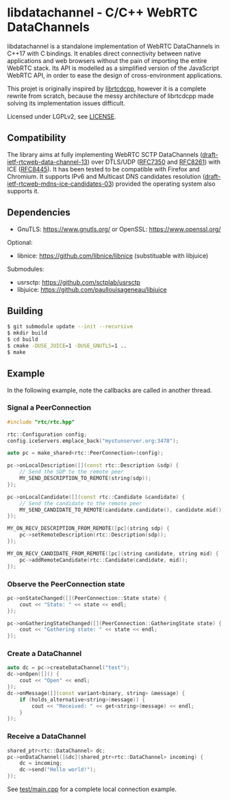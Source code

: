# libdatachannel - C/C++ WebRTC DataChannels

libdatachannel is a standalone implementation of WebRTC DataChannels in C++17 with C bindings. It enables direct connectivity between native applications and web browsers without the pain of importing the entire WebRTC stack. Its API is modelled as a simplified version of the JavaScript WebRTC API, in order to ease the design of cross-environment applications.

This projet is originally inspired by [librtcdcpp](https://github.com/chadnickbok/librtcdcpp), however it is a complete rewrite from scratch, because the messy architecture of librtcdcpp made solving its implementation issues difficult.

Licensed under LGPLv2, see [LICENSE](https://github.com/paullouisageneau/libdatachannel/blob/master/LICENSE).

## Compatibility

The library aims at fully implementing WebRTC SCTP DataChannels ([draft-ietf-rtcweb-data-channel-13](https://tools.ietf.org/html/draft-ietf-rtcweb-data-channel-13)) over DTLS/UDP ([RFC7350](https://tools.ietf.org/html/rfc7350) and [RFC8261](https://tools.ietf.org/html/rfc8261)) with ICE ([RFC8445](https://tools.ietf.org/html/rfc8445)). It has been tested to be compatible with Firefox and Chromium. It supports IPv6 and Multicast DNS candidates resolution ([draft-ietf-rtcweb-mdns-ice-candidates-03](https://tools.ietf.org/html/draft-ietf-rtcweb-mdns-ice-candidates-03)) provided the operating system also supports it.

## Dependencies

- GnuTLS: https://www.gnutls.org/ or OpenSSL: https://www.openssl.org/

Optional:
- libnice: https://github.com/libnice/libnice (substituable with libjuice)

Submodules:
- usrsctp: https://github.com/sctplab/usrsctp
- libjuice: https://github.com/paullouisageneau/libjuice

## Building

```bash
$ git submodule update --init --recursive
$ mkdir build
$ cd build
$ cmake -DUSE_JUICE=1 -DUSE_GNUTLS=1 ..
$ make
```

## Example

In the following example, note the callbacks are called in another thread.

### Signal a PeerConnection

```cpp
#include "rtc/rtc.hpp"
```

```cpp
rtc::Configuration config;
config.iceServers.emplace_back("mystunserver.org:3478");

auto pc = make_shared<rtc::PeerConnection>(config);

pc->onLocalDescription([](const rtc::Description &sdp) {
    // Send the SDP to the remote peer
    MY_SEND_DESCRIPTION_TO_REMOTE(string(sdp));
});

pc->onLocalCandidate([](const rtc::Candidate &candidate) {
    // Send the candidate to the remote peer
    MY_SEND_CANDIDATE_TO_REMOTE(candidate.candidate(), candidate.mid());
});

MY_ON_RECV_DESCRIPTION_FROM_REMOTE([pc](string sdp) {
    pc->setRemoteDescription(rtc::Description(sdp));
});

MY_ON_RECV_CANDIDATE_FROM_REMOTE([pc](string candidate, string mid) {
    pc->addRemoteCandidate(rtc::Candidate(candidate, mid));
});
```

### Observe the PeerConnection state

```cpp
pc->onStateChanged([](PeerConnection::State state) {
    cout << "State: " << state << endl;
});

pc->onGatheringStateChanged([](PeerConnection::GatheringState state) {
    cout << "Gathering state: " << state << endl;
});

```

### Create a DataChannel

```cpp
auto dc = pc->createDataChannel("test");
dc->onOpen([]() {
    cout << "Open" << endl;
});
dc->onMessage([](const variant<binary, string> &message) {
    if (holds_alternative<string>(message)) {
        cout << "Received: " << get<string>(message) << endl;
    }
});
```

### Receive a DataChannel

```cpp
shared_ptr<rtc::DataChannel> dc;
pc->onDataChannel([&dc](shared_ptr<rtc::DataChannel> incoming) {
    dc = incoming;
    dc->send("Hello world!");
});

```

See [test/main.cpp](https://github.com/paullouisageneau/libdatachannel/blob/master/test/main.cpp) for a complete local connection example.

